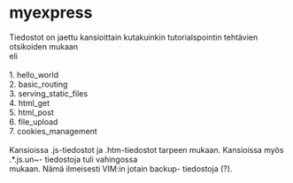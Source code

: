 # myexpress


Tiedostot on jaettu kansioittain kutakuinkin tutorialspointin tehtävien otsikoiden mukaan<br>
eli <br><br>
        1.  hello_world <br>
        2. basic_routing <br>
        3. serving_static_files <br>
        4. html_get <br>
        5. html_post <br>
        6. file_upload <br>
        7. cookies_management <br>
<br>
Kansioissa .js-tiedostot ja .htm-tiedostot tarpeen mukaan. Kansioissa myös .*.js.un~- tiedostoja tuli vahingossa <br>
mukaan. Nämä ilmeisesti VIM:in jotain backup- tiedostoja (?).

